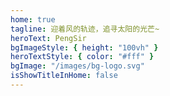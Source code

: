```yaml
---
home: true
tagline: 迎着风的轨迹，追寻太阳的光芒~
heroText: PengSir
bgImageStyle: { height: "100vh" }
heroTextStyle: { color: "#fff" }
bgImage: "/images/bg-logo.svg"
isShowTitleInHome: false
---
```


<Font/>